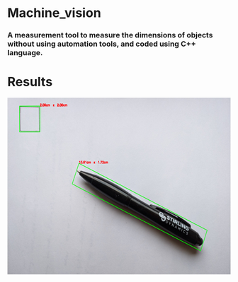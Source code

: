 # Machine_vision
<h3>A measurement tool to measure the dimensions of objects without using automation tools, and coded using C++ language. </h3>


<h1 align="left"> Results</h1> 
<img align="center" alt="Pen" height="400" width="600" src="https://github.com/Kishor-Ramesh/Machine_vision/blob/main/results/pen_evidance.png">

